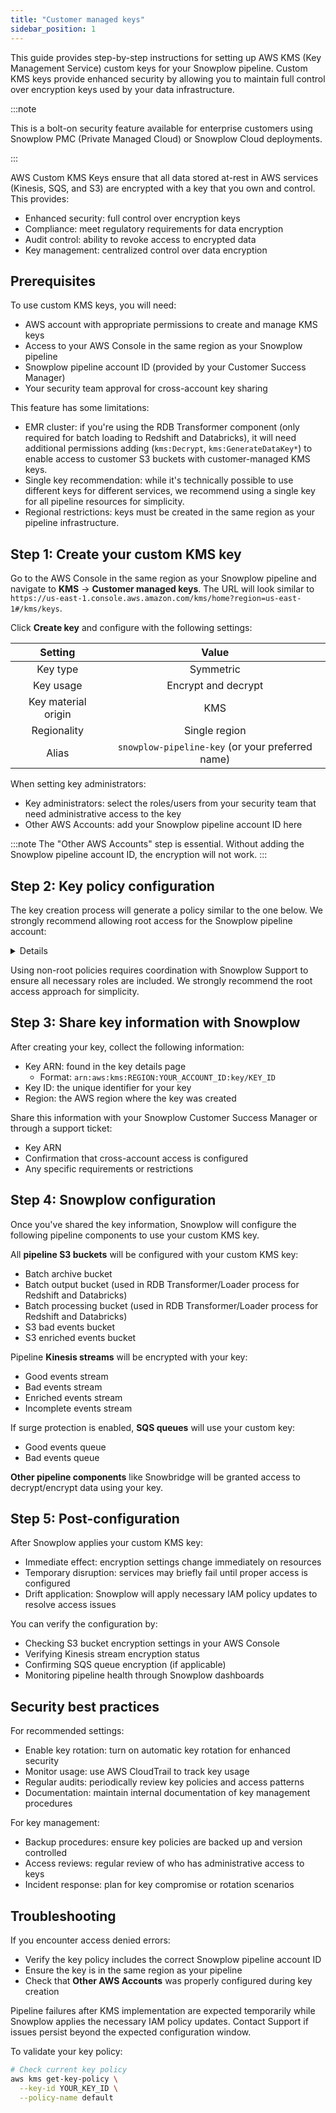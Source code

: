 ```yaml
---
title: "Customer managed keys"
sidebar_position: 1
---
```


This guide provides step-by-step instructions for setting up AWS KMS (Key Management Service) custom keys for your Snowplow pipeline. Custom KMS keys provide enhanced security by allowing you to maintain full control over encryption keys used by your data infrastructure.

:::note

This is a bolt-on security feature available for enterprise customers using Snowplow PMC (Private Managed Cloud) or Snowplow Cloud deployments.

:::

AWS Custom KMS Keys ensure that all data stored at-rest in AWS services (Kinesis, SQS, and S3) are encrypted with a key that you own and control. This provides:

- Enhanced security: full control over encryption keys
- Compliance: meet regulatory requirements for data encryption
- Audit control: ability to revoke access to encrypted data
- Key management: centralized control over data encryption

## Prerequisites

To use custom KMS keys, you will need:
- AWS account with appropriate permissions to create and manage KMS keys
- Access to your AWS Console in the same region as your Snowplow pipeline
- Snowplow pipeline account ID (provided by your Customer Success Manager)
- Your security team approval for cross-account key sharing

This feature has some limitations:
- EMR cluster: if you're using the RDB Transformer component (only required for batch loading to Redshift and Databricks), it will need additional permissions adding (`kms:Decrypt`, `kms:GenerateDataKey*`) to enable access to customer S3 buckets with customer-managed KMS keys.
- Single key recommendation: while it's technically possible to use different keys for different services, we recommend using a single key for all pipeline resources for simplicity.
- Regional restrictions: keys must be created in the same region as your pipeline infrastructure.

## Step 1: Create your custom KMS key

Go to the AWS Console in the same region as your Snowplow pipeline and navigate to **KMS** → **Customer managed keys**. The URL will look similar to `https://us-east-1.console.aws.amazon.com/kms/home?region=us-east-1#/kms/keys`.

Click **Create key** and configure with the following settings:

|       Setting       |                      Value                       |
| :-----------------: | :----------------------------------------------: |
|      Key type       |                    Symmetric                     |
|      Key usage      |               Encrypt and decrypt                |
| Key material origin |                       KMS                        |
|     Regionality     |                  Single region                   |
|        Alias        | `snowplow-pipeline-key` (or your preferred name) |

When setting key administrators:

- Key administrators: select the roles/users from your security team that need administrative access to the key
- Other AWS Accounts: add your Snowplow pipeline account ID here

:::note
The "Other AWS Accounts" step is essential. Without adding the Snowplow pipeline account ID, the encryption will not work.
:::

## Step 2: Key policy configuration

The key creation process will generate a policy similar to the one below. We strongly recommend allowing root access for the Snowplow pipeline account:

<details>

```json
{
  "Id": "key-consolepolicy-3",
  "Version": "2012-10-17",
  "Statement": [
    {
      "Sid": "Enable IAM User Permissions",
      "Effect": "Allow",
      "Principal": {
        "AWS": "arn:aws:iam::YOUR_ACCOUNT_ID:root"
      },
      "Action": "kms:*",
      "Resource": "*"
    },
    {
      "Sid": "Allow access for Key Administrators",
      "Effect": "Allow",
      "Principal": {
        "AWS": [
          "arn:aws:iam::YOUR_ACCOUNT_ID:role/YourSecurityRole",
          "arn:aws:iam::YOUR_ACCOUNT_ID:role/YourAdminRole"
        ]
      },
      "Action": [
        "kms:Create*",
        "kms:Describe*",
        "kms:Enable*",
        "kms:List*",
        "kms:Put*",
        "kms:Update*",
        "kms:Revoke*",
        "kms:Disable*",
        "kms:Get*",
        "kms:Delete*",
        "kms:TagResource",
        "kms:UntagResource",
        "kms:ScheduleKeyDeletion",
        "kms:CancelKeyDeletion",
        "kms:RotateKeyOnDemand"
      ],
      "Resource": "*"
    },
    {
      "Sid": "Allow use of the key",
      "Effect": "Allow",
      "Principal": {
        "AWS": "arn:aws:iam::SNOWPLOW_PIPELINE_ACCOUNT_ID:root"
      },
      "Action": [
        "kms:Encrypt",
        "kms:Decrypt",
        "kms:ReEncrypt*",
        "kms:GenerateDataKey*",
        "kms:DescribeKey"
      ],
      "Resource": "*"
    },
    {
      "Sid": "Allow attachment of persistent resources",
      "Effect": "Allow",
      "Principal": {
        "AWS": "arn:aws:iam::SNOWPLOW_PIPELINE_ACCOUNT_ID:root"
      },
      "Action": [
        "kms:CreateGrant",
        "kms:ListGrants",
        "kms:RevokeGrant"
      ],
      "Resource": "*",
      "Condition": {
        "Bool": {
          "kms:GrantIsForAWSResource": "true"
        }
      }
    }
  ]
}
```

Replace the placeholder values in this policy:

|          Placeholder           |          Replace With          |       Example        |
| :----------------------------: | :----------------------------: | :------------------: |
|       `YOUR_ACCOUNT_ID`        |      Your AWS account ID       |    `123456789012`    |
|       `YourSecurityRole`       | Your security team's role name |  `SecurityTeamRole`  |
|        `YourAdminRole`         | Your administrative role name  |     `AdminRole`      |
| `SNOWPLOW_PIPELINE_ACCOUNT_ID` |  Snowplow pipeline account ID  | Provided by Snowplow |

If your security policies don't allow root access (`arn:aws:iam::<account_id>:root`), you can use these specific role patterns instead:

```json
{
  "Sid": "Allow use of the key - Specific Roles",
  "Effect": "Allow",
  "Principal": {
    "AWS": [
      "arn:aws:iam::SNOWPLOW_PIPELINE_ACCOUNT_ID:role/SnowplowOperator",
      "arn:aws:iam::SNOWPLOW_PIPELINE_ACCOUNT_ID:role/sp-*",
      "arn:aws:iam::SNOWPLOW_PIPELINE_ACCOUNT_ID:role/snowplow-*"
    ]
  },
  "Action": [
    "kms:Encrypt",
    "kms:Decrypt",
    "kms:ReEncrypt*",
    "kms:GenerateDataKey*",
    "kms:DescribeKey",
    "kms:CreateGrant",
    "kms:ListGrants",
    "kms:RevokeGrant"
  ],
  "Resource": "*"
}
```

</details>

Using non-root policies requires coordination with Snowplow Support to ensure all necessary roles are included. We strongly recommend the root access approach for simplicity.

## Step 3: Share key information with Snowplow

After creating your key, collect the following information:

- Key ARN: found in the key details page
  - Format: `arn:aws:kms:REGION:YOUR_ACCOUNT_ID:key/KEY_ID`
- Key ID: the unique identifier for your key
- Region: the AWS region where the key was created

Share this information with your Snowplow Customer Success Manager or through a support ticket:

- Key ARN
- Confirmation that cross-account access is configured
- Any specific requirements or restrictions

## Step 4: Snowplow configuration

Once you've shared the key information, Snowplow will configure the following pipeline components to use your custom KMS key.

All **pipeline S3 buckets** will be configured with your custom KMS key:
- Batch archive bucket
- Batch output bucket (used in RDB Transformer/Loader process for Redshift and Databricks)
- Batch processing bucket (used in RDB Transformer/Loader process for Redshift and Databricks)
- S3 bad events bucket
- S3 enriched events bucket

Pipeline **Kinesis streams** will be encrypted with your key:
- Good events stream
- Bad events stream
- Enriched events stream
- Incomplete events stream

If surge protection is enabled, **SQS queues** will use your custom key:
- Good events queue
- Bad events queue

**Other pipeline components** like Snowbridge will be granted access to decrypt/encrypt data using your key.

## Step 5: Post-configuration

After Snowplow applies your custom KMS key:
- Immediate effect: encryption settings change immediately on resources
- Temporary disruption: services may briefly fail until proper access is configured
- Drift application: Snowplow will apply necessary IAM policy updates to resolve access issues

You can verify the configuration by:
- Checking S3 bucket encryption settings in your AWS Console
- Verifying Kinesis stream encryption status
- Confirming SQS queue encryption (if applicable)
- Monitoring pipeline health through Snowplow dashboards

## Security best practices

For recommended settings:
- Enable key rotation: turn on automatic key rotation for enhanced security
- Monitor usage: use AWS CloudTrail to track key usage
- Regular audits: periodically review key policies and access patterns
- Documentation: maintain internal documentation of key management procedures

For key management:
- Backup procedures: ensure key policies are backed up and version controlled
- Access reviews: regular review of who has administrative access to keys
- Incident response: plan for key compromise or rotation scenarios

## Troubleshooting

If you encounter access denied errors:
- Verify the key policy includes the correct Snowplow pipeline account ID
- Ensure the key is in the same region as your pipeline
- Check that **Other AWS Accounts** was properly configured during key creation

Pipeline failures after KMS implementation are expected temporarily while Snowplow applies the necessary IAM policy updates. Contact Support if issues persist beyond the expected configuration window.

To validate your key policy:

```bash
# Check current key policy
aws kms get-key-policy \
  --key-id YOUR_KEY_ID \
  --policy-name default
```
